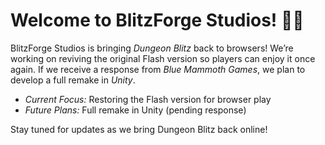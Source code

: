 # Welcome to BlitzForge Studios! 👐🏻

BlitzForge Studios is bringing *Dungeon Blitz* back to browsers! We’re working on reviving the original Flash version so players can enjoy it once again. If we receive a response from *Blue Mammoth Games*, we plan to develop a full remake in *Unity*.
- *Current Focus:* Restoring the Flash version for browser play
- *Future Plans:* Full remake in Unity (pending response)

Stay tuned for updates as we bring Dungeon Blitz back online!